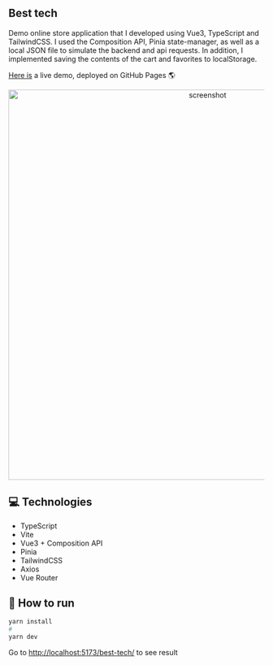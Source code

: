 ## Best tech

Demo online store application that I developed using Vue3, TypeScript and TailwindCSS.
I used the Composition API, Pinia state-manager, as well as a local JSON file to simulate the backend and api requests.
In addition, I implemented saving the contents of the cart and favorites to localStorage.


[Here is](https://alexey-hohlov.github.io/best-tech/) a live demo, deployed on GitHub Pages 🌎

<p align="center">
 <img width="768" alt="screenshot" src="https://github.com/user-attachments/assets/4321c679-82de-4bba-b055-ee708b85d6f5">
</p>

## 💻 Technologies
* TypeScript
* Vite
* Vue3 + Composition API
* Pinia
* TailwindCSS
* Axios
* Vue Router

## 🤖 How to run

```bash
yarn install
#
yarn dev
```

Go to [http://localhost:5173/best-tech/](http://localhost:5173/best-tech/) to see result

